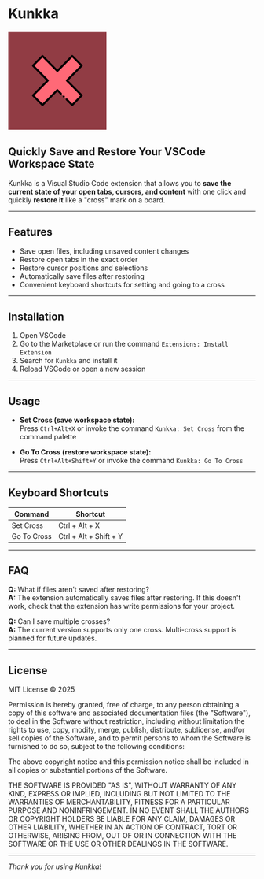 # Kunkka

![Kunkka Logo](images/logo.png)

## Quickly Save and Restore Your VSCode Workspace State

Kunkka is a Visual Studio Code extension that allows you to **save the current state of your open tabs, cursors, and content** with one click and quickly **restore it** like a "cross" mark on a board.

---

## Features

- Save open files, including unsaved content changes
- Restore open tabs in the exact order
- Restore cursor positions and selections
- Automatically save files after restoring
- Convenient keyboard shortcuts for setting and going to a cross

---

## Installation

1. Open VSCode
2. Go to the Marketplace or run the command `Extensions: Install Extension`
3. Search for `Kunkka` and install it
4. Reload VSCode or open a new session

---

## Usage

- **Set Cross (save workspace state):**  
  Press `Ctrl+Alt+X` or invoke the command `Kunkka: Set Cross` from the command palette

- **Go To Cross (restore workspace state):**  
  Press `Ctrl+Alt+Shift+Y` or invoke the command `Kunkka: Go To Cross`

---

## Keyboard Shortcuts

| Command           | Shortcut               |
|-------------------|------------------------|
| Set Cross         | Ctrl + Alt + X         |
| Go To Cross       | Ctrl + Alt + Shift + Y |

---

## FAQ

**Q:** What if files aren’t saved after restoring?  
**A:** The extension automatically saves files after restoring. If this doesn't work, check that the extension has write permissions for your project.

**Q:** Can I save multiple crosses?  
**A:** The current version supports only one cross. Multi-cross support is planned for future updates.

---

## License

MIT License © 2025

Permission is hereby granted, free of charge, to any person obtaining a copy
of this software and associated documentation files (the "Software"), to deal
in the Software without restriction, including without limitation the rights
to use, copy, modify, merge, publish, distribute, sublicense, and/or sell
copies of the Software, and to permit persons to whom the Software is
furnished to do so, subject to the following conditions:

The above copyright notice and this permission notice shall be included in all
copies or substantial portions of the Software.

THE SOFTWARE IS PROVIDED "AS IS", WITHOUT WARRANTY OF ANY KIND, EXPRESS OR
IMPLIED, INCLUDING BUT NOT LIMITED TO THE WARRANTIES OF MERCHANTABILITY,
FITNESS FOR A PARTICULAR PURPOSE AND NONINFRINGEMENT. IN NO EVENT SHALL THE
AUTHORS OR COPYRIGHT HOLDERS BE LIABLE FOR ANY CLAIM, DAMAGES OR OTHER
LIABILITY, WHETHER IN AN ACTION OF CONTRACT, TORT OR OTHERWISE, ARISING FROM,
OUT OF OR IN CONNECTION WITH THE SOFTWARE OR THE USE OR OTHER DEALINGS IN THE
SOFTWARE.

---

*Thank you for using Kunkka!*
